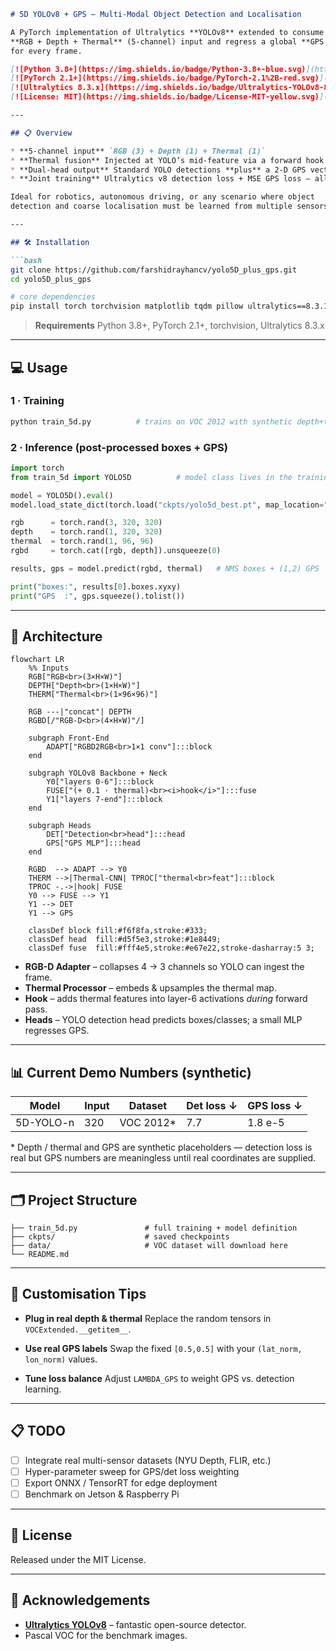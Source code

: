 ````markdown
# 5D YOLOv8 + GPS — Multi-Modal Object Detection and Localisation

A PyTorch implementation of Ultralytics **YOLOv8** extended to consume  
**RGB + Depth + Thermal** (5-channel) input and regress a global **GPS (lat, lon)**  
for every frame.

[![Python 3.8+](https://img.shields.io/badge/Python-3.8+-blue.svg)](https://www.python.org/)  
[![PyTorch 2.1+](https://img.shields.io/badge/PyTorch-2.1%2B-red.svg)](https://pytorch.org/)  
[![Ultralytics 8.3.x](https://img.shields.io/badge/Ultralytics-YOLOv8-8.3.x-green.svg)](https://github.com/ultralytics/ultralytics)  
[![License: MIT](https://img.shields.io/badge/License-MIT-yellow.svg)](LICENSE)

---

## 📋 Overview

* **5-channel input** `RGB (3) + Depth (1) + Thermal (1)`  
* **Thermal fusion** Injected at YOLO’s mid-feature via a forward hook  
* **Dual-head output** Standard YOLO detections **plus** a 2-D GPS vector  
* **Joint training** Ultralytics v8 detection loss + MSE GPS loss — all weights train

Ideal for robotics, autonomous driving, or any scenario where object
detection and coarse localisation must be learned from multiple sensors.

---

## 🛠 Installation

```bash
git clone https://github.com/farshidrayhancv/yolo5D_plus_gps.git
cd yolo5D_plus_gps

# core dependencies
pip install torch torchvision matplotlib tqdm pillow ultralytics==8.3.140
````

> **Requirements**  Python 3.8+, PyTorch 2.1+, torchvision, Ultralytics 8.3.x

---

## 💻 Usage

### 1 · Training

```bash
python train_5d.py          # trains on VOC 2012 with synthetic depth+thermal
```

### 2 · Inference (post-processed boxes + GPS)

```python
import torch
from train_5d import YOLO5D          # model class lives in the training script

model = YOLO5D().eval()
model.load_state_dict(torch.load("ckpts/yolo5d_best.pt", map_location="cpu"))

rgb      = torch.rand(3, 320, 320)
depth    = torch.rand(1, 320, 320)
thermal  = torch.rand(1, 96, 96)
rgbd     = torch.cat([rgb, depth]).unsqueeze(0)

results, gps = model.predict(rgbd, thermal)   # NMS boxes + (1,2) GPS

print("boxes:", results[0].boxes.xyxy)
print("GPS  :", gps.squeeze().tolist())
```

---

## 🧠 Architecture

```mermaid
flowchart LR
    %% Inputs
    RGB["RGB<br>(3×H×W)"]
    DEPTH["Depth<br>(1×H×W)"]
    THERM["Thermal<br>(1×96×96)"]

    RGB ---|"concat"| DEPTH
    RGBD[/"RGB-D<br>(4×H×W)"/]

    subgraph Front-End
        ADAPT["RGBD2RGB<br>1×1 conv"]:::block
    end

    subgraph YOLOv8 Backbone + Neck
        Y0["layers 0-6"]:::block
        FUSE["(+ 0.1 · thermal)<br><i>hook</i>"]:::fuse
        Y1["layers 7-end"]:::block
    end

    subgraph Heads
        DET["Detection<br>head"]:::head
        GPS["GPS MLP"]:::head
    end

    RGBD  --> ADAPT --> Y0
    THERM -->|Thermal-CNN| TPROC["thermal<br>feat"]:::block
    TPROC -.->|hook| FUSE
    Y0 --> FUSE --> Y1
    Y1 --> DET
    Y1 --> GPS

    classDef block fill:#f6f8fa,stroke:#333;
    classDef head  fill:#d5f5e3,stroke:#1e8449;
    classDef fuse  fill:#fff4e5,stroke:#e67e22,stroke-dasharray:5 3;
```

* **RGB-D Adapter** – collapses 4 → 3 channels so YOLO can ingest the frame.
* **Thermal Processor** – embeds & upsamples the thermal map.
* **Hook** – adds thermal features into layer-6 activations *during* forward pass.
* **Heads** – YOLO detection head predicts boxes/classes; a small MLP regresses GPS.

---

## 📊 Current Demo Numbers (synthetic)

| Model     | Input | Dataset    | Det loss ↓ | GPS loss ↓ |
| --------- | ----- | ---------- | ---------- | ---------- |
| 5D-YOLO-n | 320   | VOC 2012\* | 7.7        | 1.8 e-5    |

\* Depth / thermal and GPS are synthetic placeholders — detection loss is
real but GPS numbers are meaningless until real coordinates are supplied.

---

## 🗂 Project Structure

```
├── train_5d.py               # full training + model definition
├── ckpts/                    # saved checkpoints
├── data/                     # VOC dataset will download here
└── README.md
```

---

## 🔄 Customisation Tips

* **Plug in real depth & thermal**
  Replace the random tensors in `VOCExtended.__getitem__`.

* **Use real GPS labels**
  Swap the fixed `[0.5,0.5]` with your `(lat_norm, lon_norm)` values.

* **Tune loss balance**
  Adjust `LAMBDA_GPS` to weight GPS vs. detection learning.

---

## 📋 TODO

* [ ] Integrate real multi-sensor datasets (NYU Depth, FLIR, etc.)
* [ ] Hyper-parameter sweep for GPS/det loss weighting
* [ ] Export ONNX / TensorRT for edge deployment
* [ ] Benchmark on Jetson & Raspberry Pi

---

## 📄 License

Released under the MIT License.

---

## 🙏 Acknowledgements

* **[Ultralytics YOLOv8](https://github.com/ultralytics/ultralytics)** – fantastic open-source detector.
* Pascal VOC for the benchmark images.


